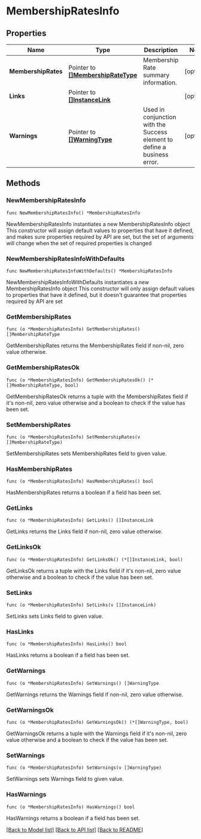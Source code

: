 # MembershipRatesInfo

## Properties

Name | Type | Description | Notes
------------ | ------------- | ------------- | -------------
**MembershipRates** | Pointer to [**[]MembershipRateType**](MembershipRateType.md) | Membership Rate summary information. | [optional] 
**Links** | Pointer to [**[]InstanceLink**](InstanceLink.md) |  | [optional] 
**Warnings** | Pointer to [**[]WarningType**](WarningType.md) | Used in conjunction with the Success element to define a business error. | [optional] 

## Methods

### NewMembershipRatesInfo

`func NewMembershipRatesInfo() *MembershipRatesInfo`

NewMembershipRatesInfo instantiates a new MembershipRatesInfo object
This constructor will assign default values to properties that have it defined,
and makes sure properties required by API are set, but the set of arguments
will change when the set of required properties is changed

### NewMembershipRatesInfoWithDefaults

`func NewMembershipRatesInfoWithDefaults() *MembershipRatesInfo`

NewMembershipRatesInfoWithDefaults instantiates a new MembershipRatesInfo object
This constructor will only assign default values to properties that have it defined,
but it doesn't guarantee that properties required by API are set

### GetMembershipRates

`func (o *MembershipRatesInfo) GetMembershipRates() []MembershipRateType`

GetMembershipRates returns the MembershipRates field if non-nil, zero value otherwise.

### GetMembershipRatesOk

`func (o *MembershipRatesInfo) GetMembershipRatesOk() (*[]MembershipRateType, bool)`

GetMembershipRatesOk returns a tuple with the MembershipRates field if it's non-nil, zero value otherwise
and a boolean to check if the value has been set.

### SetMembershipRates

`func (o *MembershipRatesInfo) SetMembershipRates(v []MembershipRateType)`

SetMembershipRates sets MembershipRates field to given value.

### HasMembershipRates

`func (o *MembershipRatesInfo) HasMembershipRates() bool`

HasMembershipRates returns a boolean if a field has been set.

### GetLinks

`func (o *MembershipRatesInfo) GetLinks() []InstanceLink`

GetLinks returns the Links field if non-nil, zero value otherwise.

### GetLinksOk

`func (o *MembershipRatesInfo) GetLinksOk() (*[]InstanceLink, bool)`

GetLinksOk returns a tuple with the Links field if it's non-nil, zero value otherwise
and a boolean to check if the value has been set.

### SetLinks

`func (o *MembershipRatesInfo) SetLinks(v []InstanceLink)`

SetLinks sets Links field to given value.

### HasLinks

`func (o *MembershipRatesInfo) HasLinks() bool`

HasLinks returns a boolean if a field has been set.

### GetWarnings

`func (o *MembershipRatesInfo) GetWarnings() []WarningType`

GetWarnings returns the Warnings field if non-nil, zero value otherwise.

### GetWarningsOk

`func (o *MembershipRatesInfo) GetWarningsOk() (*[]WarningType, bool)`

GetWarningsOk returns a tuple with the Warnings field if it's non-nil, zero value otherwise
and a boolean to check if the value has been set.

### SetWarnings

`func (o *MembershipRatesInfo) SetWarnings(v []WarningType)`

SetWarnings sets Warnings field to given value.

### HasWarnings

`func (o *MembershipRatesInfo) HasWarnings() bool`

HasWarnings returns a boolean if a field has been set.


[[Back to Model list]](../README.md#documentation-for-models) [[Back to API list]](../README.md#documentation-for-api-endpoints) [[Back to README]](../README.md)


